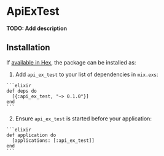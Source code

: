 # ApiExTest

**TODO: Add description**

## Installation

If [available in Hex](https://hex.pm/docs/publish), the package can be installed as:

  1. Add `api_ex_test` to your list of dependencies in `mix.exs`:

    ```elixir
    def deps do
      [{:api_ex_test, "~> 0.1.0"}]
    end
    ```

  2. Ensure `api_ex_test` is started before your application:

    ```elixir
    def application do
      [applications: [:api_ex_test]]
    end
    ```

